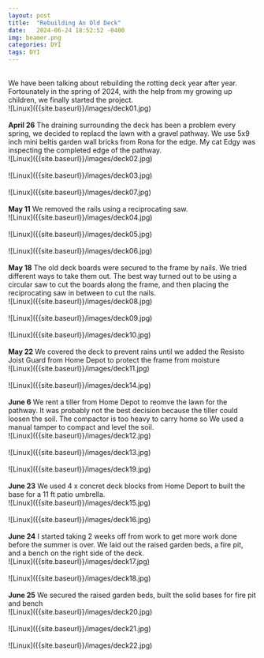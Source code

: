 ```yaml
---
layout: post
title:  "Rebuilding An Old Deck"
date:   2024-06-24 18:52:52 -0400
img: beamer.png
categories: DYI
tags: DYI
---
```


<br>
We have been talking about rebuilding the rotting deck year after year. Fortounately in the spring of 2024, with the help from my growing up children, we finally started the project.
<br>
![Linux]({{site.baseurl}}/images/deck01.jpg)
<br>
<br>
<b>April 26</b> The draining surrounding the deck has been a problem every spring, we decided to replacd the lawn with a gravel pathway.
We use 5x9 inch mini beltis garden wall bricks from Rona for the edge. My cat Edgy was inspecting the completed edge of the pathway.
<br>
![Linux]({{site.baseurl}}/images/deck02.jpg)
<br>
<br>
![Linux]({{site.baseurl}}/images/deck03.jpg)
<br>
<br>
![Linux]({{site.baseurl}}/images/deck07.jpg)
<br>
<br>
<b>May 11</b> We removed the rails using a reciprocating saw.
<br>
![Linux]({{site.baseurl}}/images/deck04.jpg)
<br>
<br>
![Linux]({{site.baseurl}}/images/deck05.jpg)
<br>
<br>
![Linux]({{site.baseurl}}/images/deck06.jpg)
<br>
<br>
<b>May 18</b> The old deck boards were secured to the frame by nails. We tried different ways to take them out. The best way turned out to be using a circular saw to cut the boards along the frame, and then placing the reciprocating saw in between to cut the nails.  
<br>
![Linux]({{site.baseurl}}/images/deck08.jpg)
<br>
<br>
![Linux]({{site.baseurl}}/images/deck09.jpg)
<br>
<br>
![Linux]({{site.baseurl}}/images/deck10.jpg)
<br>
<br>
<b>May 22</b> We covered the deck to prevent rains until we added the Resisto Joist Guard from Home Depot to protect the frame from moisture
<br>
![Linux]({{site.baseurl}}/images/deck11.jpg)
<br>
<br>
![Linux]({{site.baseurl}}/images/deck14.jpg)
<br>
<br>
<b>June 6</b> We rent a tiller from Home Depot to reomve the lawn for the pathway. It was probably not the best decision because the tiller could loosen the soil. The compactor is too heavy to carry home so We used a manual tamper to compact and level the soil.
<br>
![Linux]({{site.baseurl}}/images/deck12.jpg)
<br>
<br>
![Linux]({{site.baseurl}}/images/deck13.jpg)
<br>
<br>
![Linux]({{site.baseurl}}/images/deck19.jpg)
<br>
<br>
<b>June 23</b> We used 4 x concret deck blocks from Home Deport to built the base for a 11 ft patio umbrella. 
<br>
![Linux]({{site.baseurl}}/images/deck15.jpg)
<br>
<br>
![Linux]({{site.baseurl}}/images/deck16.jpg)
<br>
<br>
<b>June 24</b> I started taking 2 weeks off from work to get more work done before the summer is over. We laid out the raised garden beds, a fire pit, and a bench on the right side of the deck.
<br>
![Linux]({{site.baseurl}}/images/deck17.jpg)
<br>
<br>
![Linux]({{site.baseurl}}/images/deck18.jpg)
<br>
<br>
<b>June 25</b> We secured the raised garden beds, built the solid bases for fire pit and bench
<br>
![Linux]({{site.baseurl}}/images/deck20.jpg)
<br>
<br>
![Linux]({{site.baseurl}}/images/deck21.jpg)
<br>
<br>
![Linux]({{site.baseurl}}/images/deck22.jpg)
